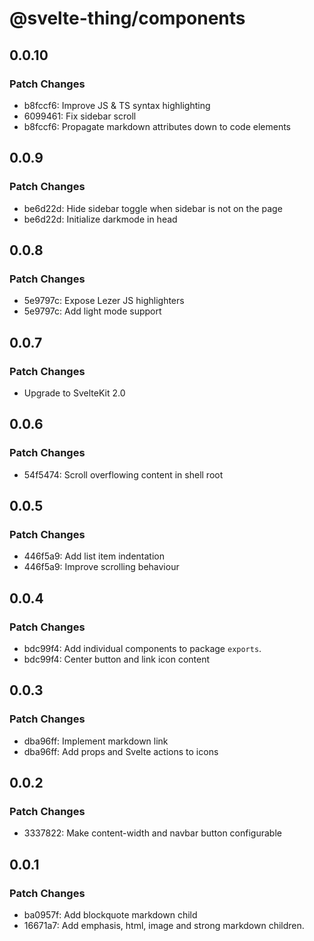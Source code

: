 # @svelte-thing/components

## 0.0.10

### Patch Changes

- b8fccf6: Improve JS & TS syntax highlighting
- 6099461: Fix sidebar scroll
- b8fccf6: Propagate markdown attributes down to code elements

## 0.0.9

### Patch Changes

- be6d22d: Hide sidebar toggle when sidebar is not on the page
- be6d22d: Initialize darkmode in head

## 0.0.8

### Patch Changes

- 5e9797c: Expose Lezer JS highlighters
- 5e9797c: Add light mode support

## 0.0.7

### Patch Changes

- Upgrade to SvelteKit 2.0

## 0.0.6

### Patch Changes

- 54f5474: Scroll overflowing content in shell root

## 0.0.5

### Patch Changes

- 446f5a9: Add list item indentation
- 446f5a9: Improve scrolling behaviour

## 0.0.4

### Patch Changes

- bdc99f4: Add individual components to package `exports`.
- bdc99f4: Center button and link icon content

## 0.0.3

### Patch Changes

- dba96ff: Implement markdown link
- dba96ff: Add props and Svelte actions to icons

## 0.0.2

### Patch Changes

- 3337822: Make content-width and navbar button configurable

## 0.0.1

### Patch Changes

- ba0957f: Add blockquote markdown child
- 16671a7: Add emphasis, html, image and strong markdown children.
